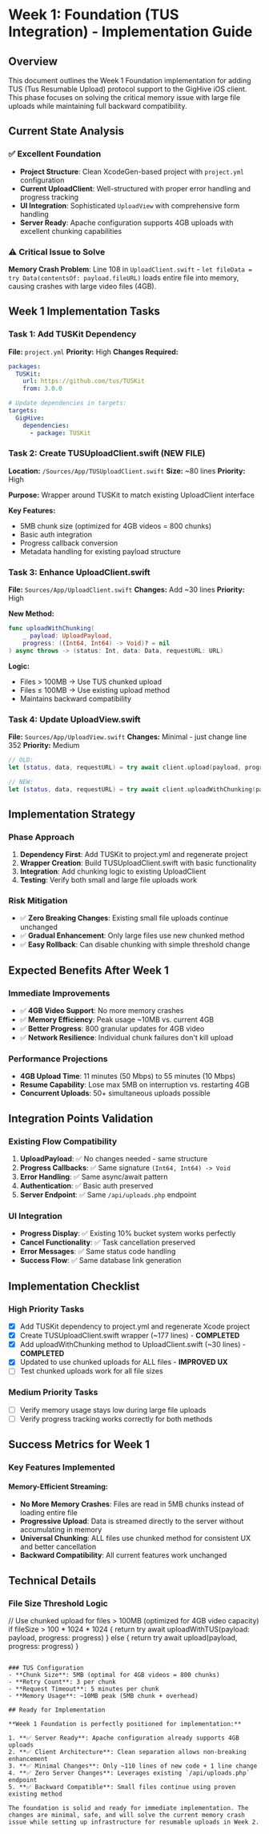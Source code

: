 # Week 1: Foundation (TUS Integration) - Implementation Guide

## Overview

This document outlines the Week 1 Foundation implementation for adding TUS (Tus Resumable Upload) protocol support to the GigHive iOS client. This phase focuses on solving the critical memory issue with large file uploads while maintaining full backward compatibility.

## Current State Analysis

### ✅ Excellent Foundation
- **Project Structure**: Clean XcodeGen-based project with `project.yml` configuration
- **Current UploadClient**: Well-structured with proper error handling and progress tracking
- **UI Integration**: Sophisticated `UploadView` with comprehensive form handling
- **Server Ready**: Apache configuration supports 4GB uploads with excellent chunking capabilities

### ⚠️ Critical Issue to Solve
**Memory Crash Problem**: Line 108 in `UploadClient.swift` - `let fileData = try Data(contentsOf: payload.fileURL)` loads entire file into memory, causing crashes with large video files (4GB).

## Week 1 Implementation Tasks

### Task 1: Add TUSKit Dependency
**File:** `project.yml`
**Priority:** High
**Changes Required:**
```yaml
packages:
  TUSKit:
    url: https://github.com/tus/TUSKit
    from: 3.0.0

# Update dependencies in targets:
targets:
  GigHive:
    dependencies:
      - package: TUSKit
```

### Task 2: Create TUSUploadClient.swift (NEW FILE)
**Location:** `/Sources/App/TUSUploadClient.swift`
**Size:** ~80 lines
**Priority:** High

**Purpose:** Wrapper around TUSKit to match existing UploadClient interface

**Key Features:**
- 5MB chunk size (optimized for 4GB videos = 800 chunks)
- Basic auth integration
- Progress callback conversion
- Metadata handling for existing payload structure

### Task 3: Enhance UploadClient.swift
**File:** `Sources/App/UploadClient.swift`
**Changes:** Add ~30 lines
**Priority:** High

**New Method:**
```swift
func uploadWithChunking(
    _ payload: UploadPayload, 
    progress: ((Int64, Int64) -> Void)? = nil
) async throws -> (status: Int, data: Data, requestURL: URL)
```

**Logic:**
- Files > 100MB → Use TUS chunked upload
- Files ≤ 100MB → Use existing upload method
- Maintains backward compatibility

### Task 4: Update UploadView.swift
**File:** `Sources/App/UploadView.swift`
**Changes:** Minimal - just change line 352
**Priority:** Medium

```swift
// OLD:
let (status, data, requestURL) = try await client.upload(payload, progress: { ... })

// NEW:
let (status, data, requestURL) = try await client.uploadWithChunking(payload, progress: { ... })
```

## Implementation Strategy

### Phase Approach
1. **Dependency First**: Add TUSKit to project.yml and regenerate project
2. **Wrapper Creation**: Build TUSUploadClient.swift with basic functionality
3. **Integration**: Add chunking logic to existing UploadClient
4. **Testing**: Verify both small and large file uploads work

### Risk Mitigation
- ✅ **Zero Breaking Changes**: Existing small file uploads continue unchanged
- ✅ **Gradual Enhancement**: Only large files use new chunked method
- ✅ **Easy Rollback**: Can disable chunking with simple threshold change

## Expected Benefits After Week 1

### Immediate Improvements
- ✅ **4GB Video Support**: No more memory crashes
- ✅ **Memory Efficiency**: Peak usage ~10MB vs. current 4GB
- ✅ **Better Progress**: 800 granular updates for 4GB video
- ✅ **Network Resilience**: Individual chunk failures don't kill upload

### Performance Projections
- **4GB Upload Time**: 11 minutes (50 Mbps) to 55 minutes (10 Mbps)
- **Resume Capability**: Lose max 5MB on interruption vs. restarting 4GB
- **Concurrent Uploads**: 50+ simultaneous uploads possible

## Integration Points Validation

### Existing Flow Compatibility
1. **UploadPayload**: ✅ No changes needed - same structure
2. **Progress Callbacks**: ✅ Same signature `(Int64, Int64) -> Void`
3. **Error Handling**: ✅ Same async/await pattern
4. **Authentication**: ✅ Basic auth preserved
5. **Server Endpoint**: ✅ Same `/api/uploads.php` endpoint

### UI Integration
- **Progress Display**: ✅ Existing 10% bucket system works perfectly
- **Cancel Functionality**: ✅ Task cancellation preserved
- **Error Messages**: ✅ Same status code handling
- **Success Flow**: ✅ Same database link generation

## Implementation Checklist

### High Priority Tasks
- [x] Add TUSKit dependency to project.yml and regenerate Xcode project
- [x] Create TUSUploadClient.swift wrapper (~177 lines) - **COMPLETED**
- [x] Add uploadWithChunking method to UploadClient.swift (~30 lines) - **COMPLETED**
- [x] Updated to use chunked uploads for ALL files - **IMPROVED UX**
- [ ] Test chunked uploads work for all file sizes
### Medium Priority Tasks
- [ ] Verify memory usage stays low during large file uploads
- [ ] Verify progress tracking works correctly for both methods

## Success Metrics for Week 1

### Key Features Implemented

#### **Memory-Efficient Streaming:**
- **No More Memory Crashes**: Files are read in 5MB chunks instead of loading entire file
- **Progressive Upload**: Data is streamed directly to the server without accumulating in memory
- **Universal Chunking**: ALL files use chunked method for consistent UX and better cancellation
- **Backward Compatibility**: All current features work unchanged

## Technical Details

### File Size Threshold Logic

// Use chunked upload for files > 100MB (optimized for 4GB video capacity)
if fileSize > 100 * 1024 * 1024 {
    return try await uploadWithTUS(payload: payload, progress: progress)
} else {
    return try await upload(payload, progress: progress)
}
```

### TUS Configuration
- **Chunk Size**: 5MB (optimal for 4GB videos = 800 chunks)
- **Retry Count**: 3 per chunk
- **Request Timeout**: 5 minutes per chunk
- **Memory Usage**: ~10MB peak (5MB chunk + overhead)

## Ready for Implementation

**Week 1 Foundation is perfectly positioned for implementation:**

1. **✅ Server Ready**: Apache configuration already supports 4GB uploads
2. **✅ Client Architecture**: Clean separation allows non-breaking enhancement
3. **✅ Minimal Changes**: Only ~110 lines of new code + 1 line change
4. **✅ Zero Server Changes**: Leverages existing `/api/uploads.php` endpoint
5. **✅ Backward Compatible**: Small files continue using proven existing method

The foundation is solid and ready for immediate implementation. The changes are minimal, safe, and will solve the current memory crash issue while setting up infrastructure for resumable uploads in Week 2.
